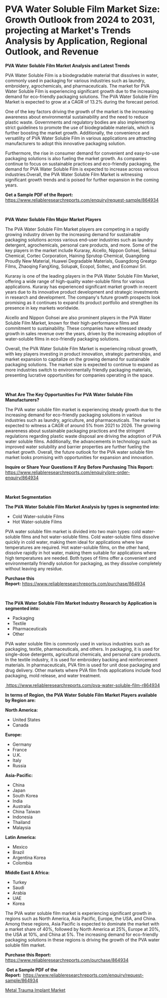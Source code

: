 <p><h1>PVA Water Soluble Film Market Size: Growth Outlook from 2024 to 2031, projecting at Market's Trends Analysis by Application, Regional Outlook, and Revenue</h1></p><p><strong>PVA Water Soluble Film Market Analysis and Latest Trends</strong></p>
<p><p>PVA Water Soluble Film is a biodegradable material that dissolves in water, commonly used in packaging for various industries such as laundry, embroidery, agrochemicals, and pharmaceuticals. The market for PVA Water Soluble Film is experiencing significant growth due to the increasing demand for eco-friendly packaging solutions. The PVA Water Soluble Film Market is expected to grow at a CAGR of 13.2% during the forecast period.</p><p>One of the key factors driving the growth of the market is the increasing awareness about environmental sustainability and the need to reduce plastic waste. Governments and regulatory bodies are also implementing strict guidelines to promote the use of biodegradable materials, which is further boosting the market growth. Additionally, the convenience and versatility of PVA Water Soluble Film in various applications are attracting manufacturers to adopt this innovative packaging solution.</p><p>Furthermore, the rise in consumer demand for convenient and easy-to-use packaging solutions is also fueling the market growth. As companies continue to focus on sustainable practices and eco-friendly packaging, the demand for PVA Water Soluble Film is expected to increase across various industries.Overall, the PVA Water Soluble Film Market is witnessing significant growth trends and is poised for further expansion in the coming years.</p></p>
<p><strong>Get a Sample PDF of the Report:&nbsp;</strong> <a href="https://www.reliableresearchreports.com/enquiry/request-sample/864934">https://www.reliableresearchreports.com/enquiry/request-sample/864934</a></p>
<p>&nbsp;</p>
<p><strong>PVA Water Soluble Film Major Market Players</strong></p>
<p><p>The PVA Water Soluble Film Market players are competing in a rapidly growing industry driven by the increasing demand for sustainable packaging solutions across various end-user industries such as laundry detergent, agrochemicals, personal care products, and more. Some of the key players in the market include Kuraray, Aicello, Nippon Gohsei, Sekisui Chemical, Cortec Corporation, Haining Sprutop Chemical, Guangdong Proudly New Material, Huawei Degradable Materials, Guangdong Greatgo Films, Zhaoqing FangXing, Solupak, Ecopol, Soltec, and Ecomavi Srl.</p><p>Kuraray is one of the leading players in the PVA Water Soluble Film Market, offering a wide range of high-quality water-soluble films for various applications. Kuraray has experienced significant market growth in recent years due to its innovative product development and strategic investments in research and development. The company's future growth prospects look promising as it continues to expand its product portfolio and strengthen its presence in key markets worldwide.</p><p>Aicello and Nippon Gohsei are also prominent players in the PVA Water Soluble Film Market, known for their high-performance films and commitment to sustainability. These companies have witnessed steady growth in sales revenue over the years, driven by the increasing adoption of water-soluble films in eco-friendly packaging solutions.</p><p>Overall, the PVA Water Soluble Film Market is experiencing robust growth, with key players investing in product innovation, strategic partnerships, and market expansion to capitalize on the growing demand for sustainable packaging solutions. The market size is expected to continue to expand as more industries switch to environmentally friendly packaging materials, presenting lucrative opportunities for companies operating in the space.</p></p>
<p>&nbsp;</p>
<p><strong>What Are The Key Opportunities For PVA Water Soluble Film Manufacturers?</strong></p>
<p><p>The PVA water soluble film market is experiencing steady growth due to the increasing demand for eco-friendly packaging solutions in various industries such as laundry, agriculture, and pharmaceuticals. The market is expected to witness a CAGR of around 5% from 2021 to 2026. The growing awareness about sustainable packaging practices and the stringent regulations regarding plastic waste disposal are driving the adoption of PVA water soluble films. Additionally, the advancements in technology such as improved water solubility and barrier properties are further fueling the market growth. Overall, the future outlook for the PVA water soluble film market looks promising with opportunities for expansion and innovation.</p></p>
<p><strong>Inquire or Share Your Questions If Any Before Purchasing This Report:</strong> <a href="https://www.reliableresearchreports.com/enquiry/pre-order-enquiry/864934">https://www.reliableresearchreports.com/enquiry/pre-order-enquiry/864934</a></p>
<p>&nbsp;</p>
<p><strong>Market Segmentation</strong></p>
<p><strong>The PVA Water Soluble Film Market Analysis by types is segmented into:</strong></p>
<p><ul><li>Cold Water-soluble Films</li><li>Hot Water-soluble Films</li></ul></p>
<p><p>PVA water soluble film market is divided into two main types: cold water-soluble films and hot water-soluble films. Cold water-soluble films dissolve quickly in cold water, making them ideal for applications where low temperatures are required. Hot water-soluble films, on the other hand, dissolve rapidly in hot water, making them suitable for applications where high temperatures are needed. Both types of films offer a convenient and environmentally friendly solution for packaging, as they dissolve completely without leaving any residue.</p></p>
<p><strong>Purchase this Report:&nbsp;</strong><a href="https://www.reliableresearchreports.com/purchase/864934">https://www.reliableresearchreports.com/purchase/864934</a></p>
<p>&nbsp;</p>
<p><strong>The PVA Water Soluble Film Market Industry Research by Application is segmented into:</strong></p>
<p><ul><li>Packaging</li><li>Textile</li><li>Pharmaceuticals</li><li>Other</li></ul></p>
<p><p>PVA water soluble film is commonly used in various industries such as packaging, textile, pharmaceuticals, and others. In packaging, it is used for single-dose detergents, agricultural chemicals, and personal care products. In the textile industry, it is used for embroidery backing and reinforcement materials. In pharmaceuticals, PVA film is used for unit dose packaging and drug delivery. Other markets where PVA film finds applications include food packaging, mold release, and water treatment.</p></p>
<p><a href="https://www.reliableresearchreports.com/pva-water-soluble-film-r864934">&nbsp;https://www.reliableresearchreports.com/pva-water-soluble-film-r864934</a></p>
<p><strong>In terms of Region, the PVA Water Soluble Film Market Players available by Region are:</strong></p>
<p>
    <p> <strong> North America: </strong>
        <ul>
            <li>United States</li>
            <li>Canada</li>
        </ul>
        </p> 
    <p> <strong> Europe: </strong>
        <ul>
            <li>Germany</li>
            <li>France</li>
            <li>U.K.</li>
            <li>Italy</li>
            <li>Russia</li>
        </ul>
        </p> 
    <p> <strong> Asia-Pacific: </strong>
        <ul>
            <li>China</li>
            <li>Japan</li>
            <li>South Korea</li>
            <li>India</li>
            <li>Australia</li>
            <li>China Taiwan</li>
            <li>Indonesia</li>
            <li>Thailand</li>
            <li>Malaysia</li>
        </ul>
        </p> 
    <p> <strong> Latin America: </strong>
        <ul>
            <li>Mexico</li>
            <li>Brazil</li>
            <li>Argentina Korea</li>
            <li>Colombia</li>
        </ul>
        </p> 
    <p> <strong> Middle East & Africa: </strong>
        <ul>
            <li>Turkey</li>
            <li>Saudi</li>
            <li>Arabia</li>
            <li>UAE</li>
            <li>Korea</li>
        </ul>
    </p>
    </p>
<p><p>The PVA water soluble film market is experiencing significant growth in regions such as North America, Asia Pacific, Europe, the USA, and China. Among these regions, Asia Pacific is expected to dominate the market with a market share of 40%, followed by North America at 25%, Europe at 20%, the USA at 10%, and China at 5%. The increasing demand for eco-friendly packaging solutions in these regions is driving the growth of the PVA water soluble film market.</p></p>
<p><strong>Purchase this Report: </strong><a href="https://www.reliableresearchreports.com/purchase/864934">https://www.reliableresearchreports.com/purchase/864934</a></p>
<p>&nbsp;<strong>Get a Sample PDF of the Report:&nbsp;&nbsp;</strong><a href="https://www.reliableresearchreports.com/enquiry/request-sample/864934">https://www.reliableresearchreports.com/enquiry/request-sample/864934</a></p>
<p><strong></strong></p>
<p><p><a href="https://github.com/BroderickLeannon/Market-Research-Report-List-1/blob/main/metal-trauma-implant-market.md">Metal Trauma Implant Market</a></p></p>